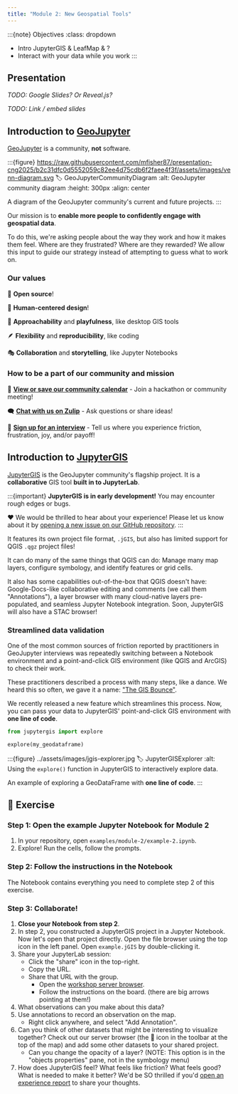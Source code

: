 ```yaml
---
title: "Module 2: New Geospatial Tools"
---
```


:::{note} Objectives
:class: dropdown

* Intro JupyterGIS & LeafMap & ?
* Interact with your data while you work
:::


## Presentation

_TODO: Google Slides? Or Reveal.js?_

_TODO: Link / embed slides_


## Introduction to [GeoJupyter](https://geojupyter.org/)

[GeoJupyter](https://geojupyter.org/) is a community, **not** software.

:::{figure} https://raw.githubusercontent.com/mfisher87/presentation-cng2025/b2c31dfc0d5552059c82ee4d75cdb6f2faee4f3f/assets/images/venn-diagram.svg
:label: GeoJupyterCommunityDiagram
:alt: GeoJupyter community diagram
:height: 300px
:align: center

A diagram of the GeoJupyter community's current and future projects.
:::

Our mission is to **enable more people to confidently engage with geospatial data**.

To do this, we're asking people about the way they work and how it makes them feel.
Where are they frustrated? Where are they rewarded?
We allow this input to guide our strategy instead of attempting to guess what to work
on.


### Our values

🤗 **Open source**!

👤 **Human-centered design**!

🤸 **Approachability** and **playfulness**, like desktop GIS tools

🪶 **Flexibility** and **reproducibility**, like coding

🎭 **Collaboration** and **storytelling**, like Jupyter Notebooks


### How to be a part of our community and mission

📅 [**View or save our community calendar**](https://geojupyter.org/calendar) -
Join a hackathon or community meeting!

🗨️ [**Chat with us on Zulip**](https://jupyter.zulipchat.com/#narrow/channel/471314-geojupyter) -
Ask questions or share ideas!

🎤 [**Sign up for an interview**](https://geojupyter.org/interviews/sign-up.html) -
Tell us where you experience friction, frustration, joy, and/or payoff!



## Introduction to [JupyterGIS](https://jupytergis.readthedocs.io/en/latest/)

[JupyterGIS](https://jupytergis.readthedocs.io/en/latest/) is the GeoJupyter community's flagship project.
It is a **collaborative** GIS tool **built in to JupyterLab**.

:::{important}
**JupyterGIS is in early development!**
You may encounter rough edges or bugs.

❤️ We would be thrilled to hear about your experience!
Please let us know about it by [opening a new issue on our GitHub repository](https://github.com/geojupyter/jupytergis/issues/new/choose).
:::

It features its own project file format, `.jGIS`, but also has limited support for QGIS
`.qgz` project files!

It can do many of the same things that QGIS can do:
Manage many map layers,
configure symbology,
and identify features or grid cells.

It also has some capabilities out-of-the-box that QGIS doesn't have:
Google-Docs-like collaborative editing and comments (we call them "Annotations"),
a layer browser with many cloud-native layers pre-populated,
and seamless Jupyter Notebook integration.
Soon, JupyterGIS will also have a STAC browser!


### Streamlined data validation

One of the most common sources of friction reported by practitioners in GeoJupyter
interviews was repeatedly switching between a Notebook environment and a point-and-click
GIS environment (like QGIS and ArcGIS) to check their work.

These practitioners described a process with many steps, like a dance. We heard this so
often, we gave it a name:
["The GIS Bounce"](https://geojupyter.org/blog/20250410-community-insight-gis-bounce/).

We recently released a new feature which streamlines this process.
Now, you can pass your data to JupyterGIS' point-and-click GIS environment with
**one line of code**.

```python
from jupytergis import explore

explore(my_geodataframe)
```

:::{figure} ../assets/images/jgis-explorer.jpg
:label: JupyterGISExplorer
:alt: Using the `explore()` function in JupyterGIS to interactively explore data.

An example of exploring a GeoDataFrame with **one line of code**.
:::


## 💪 Exercise

### Step 1: Open the example Jupyter Notebook for Module 2

1. In your repository, open `examples/module-2/example-2.ipynb`.
1. Explore! Run the cells, follow the prompts.


### Step 2: Follow the instructions in the Notebook

The Notebook contains everything you need to complete step 2 of this exercise.


### Step 3: Collaborate!

1. **Close your Notebook from step 2**.
1. In step 2, you constructed a JupyterGIS project in a Jupyter Notebook.
   Now let's open that project directly.
   Open the file browser using the top icon in the left panel.
   Open `example.jGIS` by double-clicking it.
1. Share your JupyterLab session:
   * Click the "share" icon in the top-right.
   * Copy the URL.
   * Share that URL with the group.
       * Open the [workshop server browser](https://www.figma.com/board/JmA9uPUoWNrd4clVVZ1oxT/CSDMS-2025-GeoJupyter-Workshop---Server-Browser?node-id=0-1&t=6d5vtTt29NDI3aSY-1).
       * Follow the instructions on the board.
         (there are big arrows pointing at them!)
1. What observations can you make about this data?
1. Use annotations to record an observation on the map.
    * Right click anywhere, and select "Add Annotation".
1. Can you think of other datasets that might be interesting to visualize together?
   Check out our server browser (the 📖 icon in the toolbar at the top of the map)
   and add some other datasets to your shared project.
    * Can you change the opacity of a layer?
      (NOTE: This option is in the "objects properties" pane, not in the symbology menu)
1. How does JupyterGIS feel?
   What feels like friction?
   What feels good?
   What is needed to make it better?
   We'd be SO thrilled if you'd
   [open an experience report](https://github.com/geojupyter/jupytergis/issues/new/choose)
   to share your thoughts.

